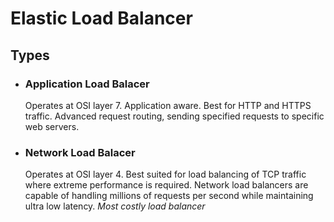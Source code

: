 # Elastic Load Balancer

## Types

- ### Application Load Balacer
  Operates at OSI layer 7. Application aware. Best for HTTP and HTTPS traffic. Advanced request routing, sending specified requests to specific web servers.
- ### Network Load Balacer
  Operates at OSI layer 4. Best suited for load balancing of TCP traffic where extreme performance is required. Network load balancers are capable of handling millions of requests per second while maintaining ultra low latency. _Most costly load balancer_
